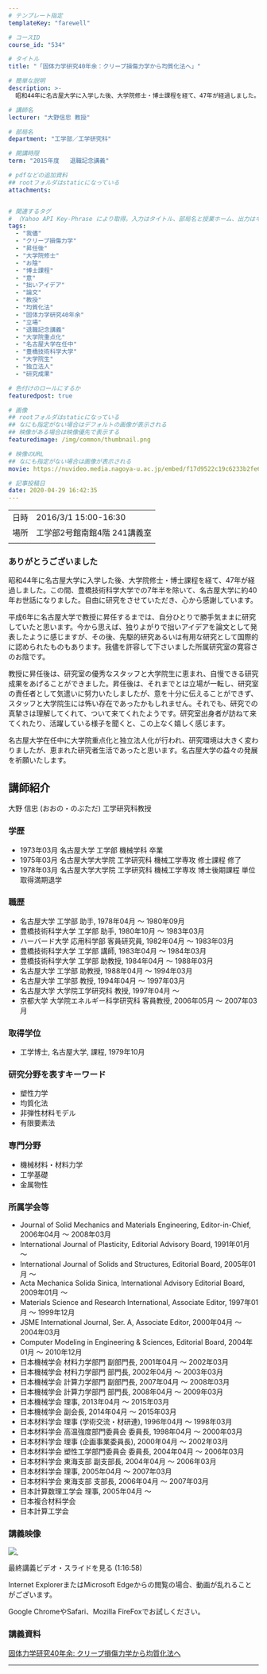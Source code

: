 ```yaml
---
# テンプレート指定
templateKey: "farewell"

# コースID
course_id: "534"

# タイトル
title: "「固体力学研究40年余：クリープ損傷力学から均質化法へ」"

# 簡単な説明
description: >-
  昭和44年に名古屋大学に入学した後、大学院修士・博士課程を経て、47年が経過しました。この間、豊橋技術科学大学での7年半を除いて、名古屋大学に約40年お世話になりました。自由に研究をさせていただき、心から感謝しています。平成6年に名古屋大学で教授に昇任するまでは、自分ひとりで勝手気ままに研究していたと思います。今から思えば、独りよがりで拙いアイデアを論文として発表したように感じますが、その ....

# 講師名
lecturer: "大野信忠 教授"

# 部局名
department: "工学部／工学研究科"

# 開講時限
term: "2015年度	退職記念講義"

# pdfなどの追加資料
## rootフォルダはstaticになっている
attachments:


# 関連するタグ
# （Yahoo API Key-Phrase により取得。入力はタイトル、部局名と授業ホーム、出力はキーフレーズ（tags））
tags:
  - "我儘"
  - "クリープ損傷力学"
  - "昇任後"
  - "大学院修士"
  - "お陰"
  - "博士課程"
  - "意"
  - "拙いアイデア"
  - "論文"
  - "教授"
  - "均質化法"
  - "固体力学研究40年余"
  - "立場"
  - "退職記念講義"
  - "大学院重点化"
  - "名古屋大学在任中"
  - "豊橋技術科学大学"
  - "大学院生"
  - "独立法人"
  - "研究成果"

# 色付けのロールにするか
featuredpost: true

# 画像
## rootフォルダはstaticになっている
## なにも指定がない場合はデフォルトの画像が表示される
## 映像がある場合は映像優先で表示する
featuredimage: /img/common/thumbnail.png

# 映像のURL
## なにも指定がない場合は画像が表示される
movie: https://nuvideo.media.nagoya-u.ac.jp/embed/f17d9522c19c6233b2fe6e52a66d868b53abe124

# 記事投稿日
date: 2020-04-29 16:42:35
---
```


|   |   |
|---|---|
| 日時 | 2016/3/1  15:00-16:30 |
| 場所 | 工学部2号館南館4階 241講義室 |
|   |   |


### ありがとうございました

昭和44年に名古屋大学に入学した後、大学院修士・博士課程を経て、47年が経過しました。この間、豊橋技術科学大学での7年半を除いて、名古屋大学に約40年お世話になりました。自由に研究をさせていただき、心から感謝しています。

平成6年に名古屋大学で教授に昇任するまでは、自分ひとりで勝手気ままに研究していたと思います。今から思えば、独りよがりで拙いアイデアを論文として発表したように感じますが、その後、先駆的研究あるいは有用な研究として国際的に認められたものもあります。我儘を許容して下さいました所属研究室の寛容さのお陰です。

教授に昇任後は、研究室の優秀なスタッフと大学院生に恵まれ、自慢できる研究成果をあげることができました。昇任後は、それまでとは立場が一転し、研究室の責任者として気遣いに努力いたしましたが、意を十分に伝えることができず、スタッフと大学院生には怖い存在であったかもしれません。それでも、研究での真摯さは理解してくれて、ついて来てくれたようです。研究室出身者が訪ねて来てくれたり、活躍している様子を聞くと、この上なく嬉しく感じます。

名古屋大学在任中に大学院重点化と独立法人化が行われ、研究環境は大きく変わりましたが、恵まれた研究者生活であったと思います。名古屋大学の益々の発展を祈願いたします。


## 講師紹介

大野 信忠 (おおの・のぶただ) 工学研究科教授

### 学歴

* 1973年03月 名古屋大学 工学部 機械学科 卒業
* 1975年03月 名古屋大学大学院 工学研究科 機械工学専攻 修士課程 修了
* 1978年03月 名古屋大学大学院 工学研究科 機械工学専攻 博士後期課程 単位取得満期退学

### 職歴

* 名古屋大学 工学部 助手, 1978年04月 ～ 1980年09月
* 豊橋技術科学大学 工学部 助手, 1980年10月 ～ 1983年03月
* ハーバード大学 応用科学部 客員研究員, 1982年04月 ～ 1983年03月
* 豊橋技術科学大学 工学部 講師, 1983年04月 ～ 1984年03月
* 豊橋技術科学大学 工学部 助教授, 1984年04月 ～ 1988年03月
* 名古屋大学 工学部 助教授, 1988年04月 ～ 1994年03月
* 名古屋大学 工学部 教授, 1994年04月 ～ 1997年03月
* 名古屋大学 大学院工学研究科 教授, 1997年04月 ～
* 京都大学 大学院エネルギー科学研究科 客員教授, 2006年05月 ～ 2007年03月

### 取得学位

* 工学博士, 名古屋大学, 課程, 1979年10月

### 研究分野を表すキーワード

* 塑性力学
* 均質化法
* 非弾性材料モデル
* 有限要素法

### 専門分野

* 機械材料・材料力学
* 工学基礎
* 金属物性

### 所属学会等

* Journal of Solid Mechanics and Materials Engineering, Editor-in-Chief, 2006年04月 ～ 2008年03月
* International Journal of Plasticity, Editorial Advisory Board, 1991年01月 ～
* International Journal of Solids and Structures, Editorial Board, 2005年01月 ～
* Acta Mechanica Solida Sinica, International Advisory Editorial Board, 2009年01月 ～
* Materials Science and Research International, Associate Editor, 1997年01月 ～ 1999年12月
* JSME International Journal, Ser. A, Associate Editor, 2000年04月 ～ 2004年03月
* Computer Modeling in Engineering & Sciences, Editorial Board, 2004年01月 ～ 2010年12月
* 日本機械学会 材料力学部門 副部門長, 2001年04月 ～ 2002年03月
* 日本機械学会 材料力学部門 部門長, 2002年04月 ～ 2003年03月
* 日本機械学会 計算力学部門 副部門長, 2007年04月 ～ 2008年03月
* 日本機械学会 計算力学部門 部門長, 2008年04月 ～ 2009年03月
* 日本機械学会 理事, 2013年04月 ～ 2015年03月
* 日本機械学会 副会長, 2014年04月 ～ 2015年03月
* 日本材料学会 理事 (学術交流・材研連), 1996年04月 ～ 1998年03月
* 日本材料学会 高温強度部門委員会 委員長, 1998年04月 ～ 2000年03月
* 日本材料学会 理事 (企画事業委員長), 2000年04月 ～ 2002年03月
* 日本材料学会 塑性工学部門委員会 委員長, 2004年04月 ～ 2006年03月
* 日本材料学会 東海支部 副支部長, 2004年04月 ～ 2006年03月
* 日本材料学会 理事, 2005年04月 ～ 2007年03月
* 日本材料学会 東海支部 支部長, 2006年04月 ～ 2007年03月
* 日本計算数理工学会 理事, 2005年04月 ～
* 日本複合材料学会
* 日本計算工学会


### 講義映像

[![&nbsp;](https://ocw.nagoya-u.jp/files/534/thumbnail.jpg) ](https://nuvideo.media.nagoya-u.ac.jp/embed/f17d9522c19c6233b2fe6e52a66d868b53abe124)

最終講義ビデオ・スライドを見る (1:16:58)



Internet ExplorerまたはMicrosoft Edgeからの閲覧の場合、動画が乱れることがございます。

Google ChromeやSafari、Mozilla FireFoxでお試しください。


### 講義資料
[固体力学研究40年余: クリープ損傷力学から均質化法へ](https://ocw.nagoya-u.jp/files/534/ono-saisyu.pdf) 

-----